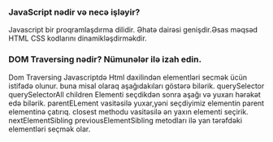 ### JavaScript nədir və necə işləyir? 
Javascript bir proqramlaşdırma dilidir. Əhatə dairəsi genişdir.Əsas məqsəd HTML CSS kodlarını dinamikləşdirməkdir.
### DOM Traversing nədir? Nümunələr ilə izah edin.
Dom Traversing Javascriptdə Html daxilindən elementləri secmək ücün istifadə olunur. 
buna misal olaraq aşağıdakıları göstərə bilərik.
querySelector  querySelectorAll children
Elementi seçdikdən sonra aşağı və yuxarı hərəkət edə bilərik.
parentELement vasitəsilə yuxar,yəni seçdiyimiz elementin parent elementinə çatırıq.
closest methodu vasitəsilə ən yaxın elementi seçirik.
nextElementSibling
previousElementSibling
metodları ilə yan tərəfdəki elementləri seçmək olar.
